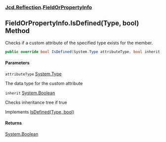 ### [Jcd.Reflection](Jcd.Reflection.md 'Jcd.Reflection').[FieldOrPropertyInfo](FieldOrPropertyInfo.md 'Jcd.Reflection.FieldOrPropertyInfo')

## FieldOrPropertyInfo.IsDefined(Type, bool) Method

Checks if a custom attribute of the specified type exists for the member.

```csharp
public override bool IsDefined(System.Type attributeType, bool inherit);
```
#### Parameters

<a name='Jcd.Reflection.FieldOrPropertyInfo.IsDefined(System.Type,bool).attributeType'></a>

`attributeType` [System.Type](https://docs.microsoft.com/en-us/dotnet/api/System.Type 'System.Type')

The data type for the custom attribute

<a name='Jcd.Reflection.FieldOrPropertyInfo.IsDefined(System.Type,bool).inherit'></a>

`inherit` [System.Boolean](https://docs.microsoft.com/en-us/dotnet/api/System.Boolean 'System.Boolean')

Checks inheritance tree if true

Implements [IsDefined(Type, bool)](https://docs.microsoft.com/en-us/dotnet/api/System.Reflection.ICustomAttributeProvider.IsDefined#System_Reflection_ICustomAttributeProvider_IsDefined_System_Type,System_Boolean_ 'System.Reflection.ICustomAttributeProvider.IsDefined(System.Type,System.Boolean)')

#### Returns
[System.Boolean](https://docs.microsoft.com/en-us/dotnet/api/System.Boolean 'System.Boolean')